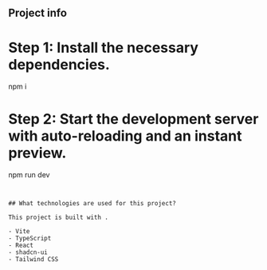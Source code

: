 

## Project info

# Step 1: Install the necessary dependencies.
npm i

# Step 2: Start the development server with auto-reloading and an instant preview.
npm run dev
```


## What technologies are used for this project?

This project is built with .

- Vite
- TypeScript
- React
- shadcn-ui
- Tailwind CSS


